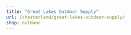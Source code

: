 ```yaml
---
title: "Great Lakes Outdoor Supply"
url: /chesterland/great-lakes-outdoor-supply/
shop: outdoor
---
```

